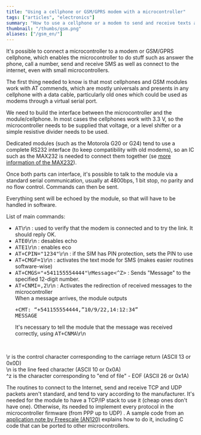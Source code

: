 ```yaml
---
title: "Using a cellphone or GSM/GPRS modem with a microcontroller"
tags: ["articles", "electronics"]
summary: "How to use a cellphone or a modem to send and receive texts and SMS using a microcontroller."
thumbnail: "/thumbs/gsm.png"
aliases: ["/gsm_en/"]
---
```


<p>It's possible to connect a microcontroller to a modem or GSM/GPRS cellphone, which enables the microcontroller to do stuff such as answer the phone, call a number, send and receive SMS as well as connect to the internet, even with small microcontrollers.</p>
<p>The first thing needed to know is that most cellphones and GSM modules work with AT commends, which are mostly universals and presents in any cellphone with a data cable, particularly old ones which could be used as modems through a virtual serial port.</p>
<p>We need to build the interface between the microcontroller and the module/cellphone. In most cases the cellphones work with 3.3 V, so the microcontroller needs to be supplied that voltage, or a level shifter or a simple resistive divider needs to be used.</p>
<p>Dedicated modules (such as the Motorola G20 or G24) tend to use a complete RS232 interface (to keep compatibility with old modems), so an IC such as the MAX232 is needed to connect them together (se <a href="/rs232ttl_en/">more information of the MAX232</a>).</p>
<p>Once both parts can interface, it's possible to talk to the module via a standard serial communication, usually at 4800bps, 1 bit stop, no parity and no flow control. Commands can then be sent.</p>
<p>Everything sent will be echoed by the module, so that will have to be handled in software.</p>
<p>List of main commands:</p>
<ul>
	<li><tt>AT</tt>\r\n : used to verify that the modem is connected and to try the link. It should reply OK.</li>
	<li><tt>ATE0</tt>\r\n : desables echo</li>
	<li><tt>ATE1</tt>\r\n : enables eco</li>
	<li><tt>AT+CPIN="1234"</tt>\r\n : if the SIM has PIN protection, sets the PIN to use </li>
	<li><tt>AT+CMGF=1</tt>\r\n : activates the text mode for SMS (makes easier routines software-wise)</li>
	<li><tt>AT+CMGS="+541155554444"</tt>\r<tt>Message<^Z></tt> : Sends "Message" to the specified 12-digit number.</li>
	<li><tt>AT+CNMI=,2</tt>\r\n : Activates the redirection of received messages to the microcontroller</br>
		When a message arrives, the module outputs <pre>+CMT: “+541155554444,”10/9/22,14:12:34”<br/>MESSAGE</pre>
		It's necessary to tell the module that the message was received correctly, using <tt>AT+CNMA</tt>\r\n
		</li>
</ul><br/>
<p>\r is the control character corresponding to the carriage return (ASCII 13 or 0x0D)<br/> \n is the line feed character (ASCII 10 or 0x0A)<br/> ^z is the character corresponding to "end of file" - EOF (ASCII 26 or 0x1A)</p>
<p>The routines to connect to the Internet, send and receive TCP and UDP packets aren't standard, and tend to vary according to the manufacturer. It's needed for the module to have a TCP/IP stack to use it (cheap ones don't have one). Otherwise, its needed to implement every protocol in the microcontroller firmware (from PPP up to UDP) . A sample code from an <a href="http://cache.freescale.com/files/microcontrollers/doc/app_note/AN2120.pdf">application note by Freescale (AN120)</a> explains how to do it, including C code that can be ported to other microcontrollers.</p>
